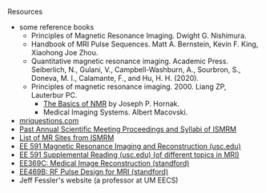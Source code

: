 Resources
- some reference books
	- Principles of Magnetic Resonance Imaging. Dwight G. Nishimura.
	- Handbook of MRI Pulse Sequences. Matt A. Bernstein, Kevin F. King, Xiaohong Joe Zhou.
  - Quantitative magnetic resonance imaging. Academic Press. Seiberlich, N., Gulani, V., Campbell-Washburn, A., Sourbron, S., Doneva, M. I., Calamante, F., and Hu, H. H. (2020).
  - Principles of magnetic resonance imaging. 2000. Liang ZP, Lauterbur PC. 
	- [The Basics of NMR](http://www.cis.rit.edu/htbooks/nmr/) by Joseph P. Hornak.
	- Medical Imaging Systems. Albert Macovski.
- [mriquestions.com](https://mriquestions.com/index.html#/)
- [Past Annual Scientific Meeting Proceedings and Syllabi of ISMRM](https://www.ismrm.org/members-only/past-annual-scientific-meeting-proceedings-and-syllabi/)
- [List of MR Sites from ISMRM](http://www.ismrm.org/resources/mr-sites)
- [EE 591 Magnetic Resonance Imaging and Reconstruction (usc.edu)](https://ece-classes.usc.edu/ee591/)
- [EE 591 Supplemental Reading (usc.edu) (of different topics in MRI)](https://ece-classes.usc.edu/ee591/library.html)
- [EE369C: Medical Image Reconstruction (standford) ](https://web.stanford.edu/class/ee369c/)
- [EE469B: RF Pulse Design for MRI (standford)](https://web.stanford.edu/class/ee469b/)
- Jeff Fessler's website (a professor at UM EECS)
